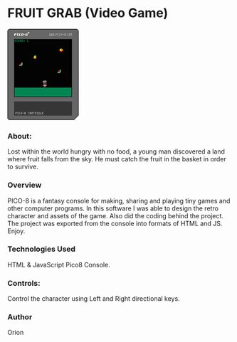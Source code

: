 # FRUIT GRAB (Video Game)

<img src="https://github.com/designisO/Fruit-Grab-v1-/blob/main/gameone.pb.p8.png" />

### About:
Lost within the world hungry with no food, a young man discovered a land where fruit falls from the sky. He must catch the fruit in the basket in order to survive. 

### Overview
PICO-8 is a fantasy console for making, sharing and playing tiny games and other computer programs. In this software I was able to design the retro character and assets of the game. Also did the coding behind the project. The project was exported from the console into formats of HTML and JS. Enjoy.

### Technologies Used
HTML & JavaScript
Pico8 Console.

### Controls:
Control the character using Left and Right directional keys.

### Author
Orion 
